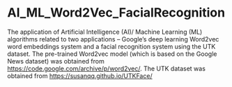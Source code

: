# AI_ML_Word2Vec_FacialRecognition
The application of Artificial Intelligence (AI)/ Machine Learning (ML) algorithms related to two applications – Google’s deep learning Word2vec word embeddings system and a facial recognition system using the UTK dataset.
The pre-trained Word2vec model (which is based on the Google News dataset) was obtained from https://code.google.com/archive/p/word2vec/.
The UTK dataset was obtained from https://susanqq.github.io/UTKFace/
